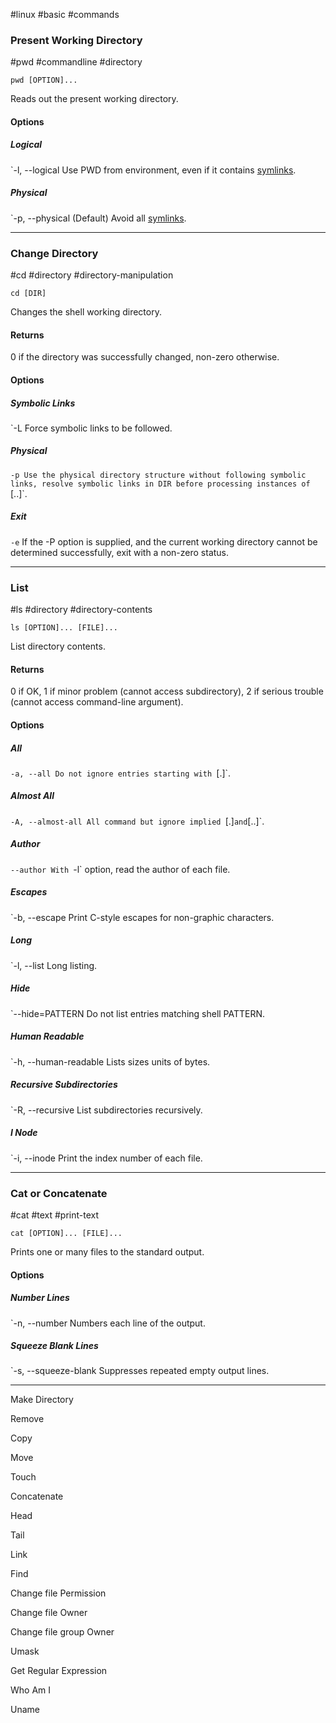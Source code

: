 #linux #basic #commands

### Present Working Directory
#pwd #commandline #directory 

`pwd [OPTION]...`

Reads out the present working directory.

#### Options

##### Logical
`-l, --logical
Use PWD from environment, even if it contains [symlinks](Files%20and%20Folders.md#Symbolic%20Links).

##### Physical
`-p, --physical
(Default) Avoid all [symlinks](Files%20and%20Folders.md#Symbolic%20Links).

---
### Change Directory
#cd #directory #directory-manipulation 

`cd [DIR]`

Changes the shell working directory.

#### Returns
0 if the directory was successfully changed, non-zero otherwise.

#### Options

##### Symbolic Links
`-L
Force symbolic links to be followed.

##### Physical
`-p
Use the physical directory structure without following symbolic links, resolve symbolic links in DIR before processing instances of `[..]`.

##### Exit
`-e`
If the -P option is supplied, and the current working directory cannot be determined successfully, exit with a non-zero status.

---
### List
#ls #directory #directory-contents 

`ls [OPTION]... [FILE]...`

List directory contents.
#### Returns
0 if OK,
1 if minor problem (cannot access subdirectory),
2 if serious trouble (cannot access command-line argument).
#### Options

##### All
`-a, --all
Do not ignore entries starting with `[.]`.

##### Almost All
`-A, --almost-all
All command but ignore implied `[.]` and `[..]`.

##### Author
`--author
With `-l` option, read the author of each file.

##### Escapes
`-b, --escape
Print C-style escapes for non-graphic characters.
##### Long
`-l, --list
Long listing.

##### Hide
`--hide=PATTERN
Do not list entries matching shell PATTERN.

##### Human Readable
`-h, --human-readable
Lists sizes units of bytes.

##### Recursive Subdirectories
`-R, --recursive
List subdirectories recursively.

##### I Node
`-i, --inode
Print the index number of each file.

---
### Cat or Concatenate
#cat #text #print-text 

`cat [OPTION]... [FILE]...`

Prints one or many files to the standard output.

#### Options

##### Number Lines
`-n, --number
Numbers each line of the output.

##### Squeeze Blank Lines
`-s, --squeeze-blank
Suppresses repeated empty output lines. 

---


Make Directory

Remove

Copy

Move

Touch

Concatenate

Head

Tail

Link

Find

Change file Permission

Change file Owner

Change file group Owner

Umask

Get Regular Expression

Who Am I

Uname

